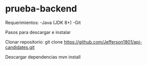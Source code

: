 # prueba-backend

Requerimientos:
-Java (JDK 8+)
-Git
  
Pasos para descargar e instalar

Clonar repositorio:
git clone  https://github.com/Jefferson1801/api-candidates.git

Descargar dependencias
mvn install



